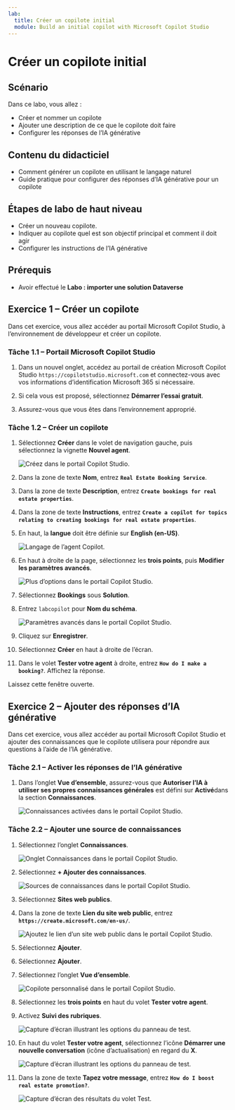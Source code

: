 ```yaml
---
lab:
  title: Créer un copilote initial
  module: Build an initial copilot with Microsoft Copilot Studio
---
```


# Créer un copilote initial

## Scénario

Dans ce labo, vous allez :

- Créer et nommer un copilote
- Ajouter une description de ce que le copilote doit faire
- Configurer les réponses de l’IA générative

## Contenu du didacticiel

- Comment générer un copilote en utilisant le langage naturel
- Guide pratique pour configurer des réponses d’IA générative pour un copilote

## Étapes de labo de haut niveau

- Créer un nouveau copilote.
- Indiquer au copilote quel est son objectif principal et comment il doit agir
- Configurer les instructions de l’IA générative
  
## Prérequis

- Avoir effectué le **Labo : importer une solution Dataverse**

## Exercice 1 – Créer un copilote

Dans cet exercice, vous allez accéder au portail Microsoft Copilot Studio, à l’environnement de développeur et créer un copilote.

### Tâche 1.1 – Portail Microsoft Copilot Studio

1. Dans un nouvel onglet, accédez au portail de création Microsoft Copilot Studio `https://copilotstudio.microsoft.com` et connectez-vous avec vos informations d’identification Microsoft 365 si nécessaire.

1. Si cela vous est proposé, sélectionnez **Démarrer l’essai gratuit**.

1. Assurez-vous que vous êtes dans l’environnement approprié.

### Tâche 1.2 – Créer un copilote

1. Sélectionnez **Créer** dans le volet de navigation gauche, puis sélectionnez la vignette **Nouvel agent**.

    ![Créez dans le portail Copilot Studio.](../media/create-copilot-agent.png)

1. Dans la zone de texte **Nom**, entrez **`Real Estate Booking Service`**.

1. Dans la zone de texte **Description**, entrez **`Create bookings for real estate properties`**.

1. Dans la zone de texte **Instructions**, entrez **`Create a copilot for topics relating to creating bookings for real estate properties`**.

1. En haut, la **langue** doit être définie sur **English (en-US)**.

    ![Langage de l’agent Copilot.](../media/copilot-agent-language.png)

1. En haut à droite de la page, sélectionnez les **trois points**, puis **Modifier les paramètres avancés**.

    ![Plus d’options dans le portail Copilot Studio.](../media/copilot-studio-more-options-2.png)

1. Sélectionnez **Bookings** sous **Solution**.

1. Entrez `labcopilot` pour **Nom du schéma**.

    ![Paramètres avancés dans le portail Copilot Studio.](../media/copilot-studio-advanced-settings.png)

1. Cliquez sur **Enregistrer**.

1. Sélectionnez **Créer** en haut à droite de l’écran.

1. Dans le volet **Tester votre agent** à droite, entrez **`How do I make a booking?`**. Affichez la réponse.

Laissez cette fenêtre ouverte.

## Exercice 2 – Ajouter des réponses d’IA générative

Dans cet exercice, vous allez accéder au portail Microsoft Copilot Studio et ajouter des connaissances que le copilote utilisera pour répondre aux questions à l’aide de l’IA générative.

### Tâche 2.1 – Activer les réponses de l’IA générative

1. Dans l’onglet **Vue d’ensemble**, assurez-vous que **Autoriser l’IA à utiliser ses propres connaissances générales** est défini sur **Activé**dans la section **Connaissances**.

    ![Connaissances activées dans le portail Copilot Studio.](../media/knowledge-enabled.png)

### Tâche 2.2 – Ajouter une source de connaissances

1. Sélectionnez l’onglet **Connaissances**.

    ![Onglet Connaissances dans le portail Copilot Studio.](../media/knowledge-tab.png)

1. Sélectionnez **+ Ajouter des connaissances**.

    ![Sources de connaissances dans le portail Copilot Studio.](../media/knowledge-sources.png)

1. Sélectionnez **Sites web publics**.

1. Dans la zone de texte **Lien du site web public**, entrez **`https://create.microsoft.com/en-us/`**.

    ![Ajoutez le lien d’un site web public dans le portail Copilot Studio.](../media/add-website-knowledge-source.png)

1. Sélectionnez **Ajouter**.

1. Sélectionnez **Ajouter**.

1. Sélectionnez l’onglet **Vue d’ensemble**.

    ![Copilote personnalisé dans le portail Copilot Studio.](../media/copilot-studio-copilot2.png)

1. Sélectionnez les **trois points** en haut du volet **Tester votre agent**.

1. Activez **Suivi des rubriques**.

    ![Capture d’écran illustrant les options du panneau de test.](../media/test-pane-options.png)

1. En haut du volet **Tester votre agent**, sélectionnez l’icône **Démarrer une nouvelle conversation** (icône d’actualisation) en regard du **X**.

    ![Capture d’écran illustrant les options du panneau de test.](../media/copilot-test-pane-start-new-conversation.png)

1. Dans la zone de texte **Tapez votre message**, entrez **`How do I boost real estate promotion?`**.

    ![Capture d’écran des résultats du volet Test.](../media/test-pane-results.png)
